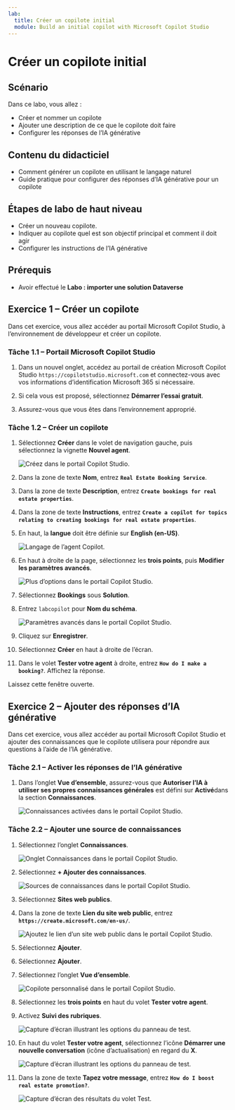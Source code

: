 ```yaml
---
lab:
  title: Créer un copilote initial
  module: Build an initial copilot with Microsoft Copilot Studio
---
```


# Créer un copilote initial

## Scénario

Dans ce labo, vous allez :

- Créer et nommer un copilote
- Ajouter une description de ce que le copilote doit faire
- Configurer les réponses de l’IA générative

## Contenu du didacticiel

- Comment générer un copilote en utilisant le langage naturel
- Guide pratique pour configurer des réponses d’IA générative pour un copilote

## Étapes de labo de haut niveau

- Créer un nouveau copilote.
- Indiquer au copilote quel est son objectif principal et comment il doit agir
- Configurer les instructions de l’IA générative
  
## Prérequis

- Avoir effectué le **Labo : importer une solution Dataverse**

## Exercice 1 – Créer un copilote

Dans cet exercice, vous allez accéder au portail Microsoft Copilot Studio, à l’environnement de développeur et créer un copilote.

### Tâche 1.1 – Portail Microsoft Copilot Studio

1. Dans un nouvel onglet, accédez au portail de création Microsoft Copilot Studio `https://copilotstudio.microsoft.com` et connectez-vous avec vos informations d’identification Microsoft 365 si nécessaire.

1. Si cela vous est proposé, sélectionnez **Démarrer l’essai gratuit**.

1. Assurez-vous que vous êtes dans l’environnement approprié.

### Tâche 1.2 – Créer un copilote

1. Sélectionnez **Créer** dans le volet de navigation gauche, puis sélectionnez la vignette **Nouvel agent**.

    ![Créez dans le portail Copilot Studio.](../media/create-copilot-agent.png)

1. Dans la zone de texte **Nom**, entrez **`Real Estate Booking Service`**.

1. Dans la zone de texte **Description**, entrez **`Create bookings for real estate properties`**.

1. Dans la zone de texte **Instructions**, entrez **`Create a copilot for topics relating to creating bookings for real estate properties`**.

1. En haut, la **langue** doit être définie sur **English (en-US)**.

    ![Langage de l’agent Copilot.](../media/copilot-agent-language.png)

1. En haut à droite de la page, sélectionnez les **trois points**, puis **Modifier les paramètres avancés**.

    ![Plus d’options dans le portail Copilot Studio.](../media/copilot-studio-more-options-2.png)

1. Sélectionnez **Bookings** sous **Solution**.

1. Entrez `labcopilot` pour **Nom du schéma**.

    ![Paramètres avancés dans le portail Copilot Studio.](../media/copilot-studio-advanced-settings.png)

1. Cliquez sur **Enregistrer**.

1. Sélectionnez **Créer** en haut à droite de l’écran.

1. Dans le volet **Tester votre agent** à droite, entrez **`How do I make a booking?`**. Affichez la réponse.

Laissez cette fenêtre ouverte.

## Exercice 2 – Ajouter des réponses d’IA générative

Dans cet exercice, vous allez accéder au portail Microsoft Copilot Studio et ajouter des connaissances que le copilote utilisera pour répondre aux questions à l’aide de l’IA générative.

### Tâche 2.1 – Activer les réponses de l’IA générative

1. Dans l’onglet **Vue d’ensemble**, assurez-vous que **Autoriser l’IA à utiliser ses propres connaissances générales** est défini sur **Activé**dans la section **Connaissances**.

    ![Connaissances activées dans le portail Copilot Studio.](../media/knowledge-enabled.png)

### Tâche 2.2 – Ajouter une source de connaissances

1. Sélectionnez l’onglet **Connaissances**.

    ![Onglet Connaissances dans le portail Copilot Studio.](../media/knowledge-tab.png)

1. Sélectionnez **+ Ajouter des connaissances**.

    ![Sources de connaissances dans le portail Copilot Studio.](../media/knowledge-sources.png)

1. Sélectionnez **Sites web publics**.

1. Dans la zone de texte **Lien du site web public**, entrez **`https://create.microsoft.com/en-us/`**.

    ![Ajoutez le lien d’un site web public dans le portail Copilot Studio.](../media/add-website-knowledge-source.png)

1. Sélectionnez **Ajouter**.

1. Sélectionnez **Ajouter**.

1. Sélectionnez l’onglet **Vue d’ensemble**.

    ![Copilote personnalisé dans le portail Copilot Studio.](../media/copilot-studio-copilot2.png)

1. Sélectionnez les **trois points** en haut du volet **Tester votre agent**.

1. Activez **Suivi des rubriques**.

    ![Capture d’écran illustrant les options du panneau de test.](../media/test-pane-options.png)

1. En haut du volet **Tester votre agent**, sélectionnez l’icône **Démarrer une nouvelle conversation** (icône d’actualisation) en regard du **X**.

    ![Capture d’écran illustrant les options du panneau de test.](../media/copilot-test-pane-start-new-conversation.png)

1. Dans la zone de texte **Tapez votre message**, entrez **`How do I boost real estate promotion?`**.

    ![Capture d’écran des résultats du volet Test.](../media/test-pane-results.png)
